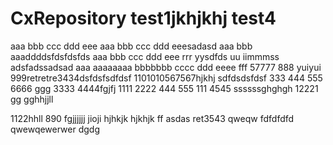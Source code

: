# CxRepository test1jkhjkhj test4
aaa bbb ccc ddd eee
aaa bbb ccc ddd eeesadasd
aaa bbb
aaaddddsfdsfdsfds
aaa bbb ccc ddd eee rrr yysdfds uu iimmmss
adsfadssadsad
aaa aaaaaaaa bbbbbbb cccc ddd eeee fff 57777 888  yuiyui 999retretre3434dsfdsfsdfdsf
1101010567567hjkhj
sdfdsdsfdsf
333 444 555 6666 ggg
3333 4444fgjfj
1111 2222
444 555
111 4545
ssssssghghgh
12221
gg
gghhjjll

1122hhll
890
fgjjjjjj
jioji
hjhkjk
hjkhjk
ff
asdas
ret3543
qweqw   fdfdfdfd
qwewqewerwer dgdg
